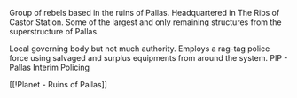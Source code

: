 Group of rebels based in the ruins of Pallas. Headquartered in The Ribs of Castor Station. Some of the largest and only remaining structures from the superstructure of Pallas. 

Local governing body but not much authority. Employs a rag-tag police force using salvaged and surplus equipments from around the system. PIP - Pallas Interim Policing

 [[!Planet - Ruins of Pallas]]